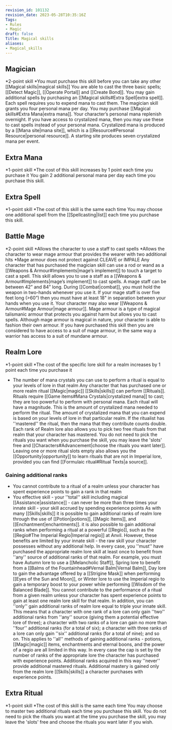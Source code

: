 ```yaml
---
revision_id: 101132
revision_date: 2023-05-28T10:35:16Z
Tags:
- Rules
- Magic
draft: false
Title: Magical skills
aliases:
- Magical_skills
---
```

## Magician
*2-point skill
*You must purchase this skill before you can take any other [[Magical skills|magical skills]]
You are able to cast the three basic spells; [[Detect Magic]], [[Operate Portal]] and [[Create Bond]]. You may gain additional spells by purchasing an [[Magical skills#Extra Spell|extra spell]].
Each spell requires you to expend mana to cast them. The magician skill grants you four personal mana per day. You may purchase [[Magical skills#Extra Mana|extra mana]]. Your character’s personal mana replenish overnight.
If you have access to crystalized mana, then you may use these to cast spells instead of your personal mana. Crystalized mana is produced by a [[Mana site|mana site]], which is a [[Resource#Personal Resource|personal resource]]. A starting site produces seven crystalized mana per event.
## Extra Mana
*1-point skill
*The cost of this skill increases by 1 point each time you purchase it
You gain 2 additional personal mana per day each time you purchase this skill.
## Extra Spell
*1-point skill
*The cost of this skill is the same each time
You may choose one additional spell from the [[Spellcasting|list]] each time you purchase this skill.
## Battle Mage
*2-point skill
*Allows the character to use a staff to cast spells
*Allows the character to wear mage armour that provides the wearer with two additional hits
*Mage armour does not protect against CLEAVE or IMPALE
Any character that has purchased the magician skill can use a rod or wand as a [[Weapons & Armour#Implements|mage’s implement]] to touch a target to cast a spell. This skill allows you to use a staff as a [[Weapons & Armour#Implements|mage’s implement]] to cast spells. A mage staff can be between 42” and 84” long. During [[Combat|combat]], you must hold the weapon in two-hands whenever you use it. If your mage staff is over five feet long (>60”) then you must have at least 18" in separation between your hands when you use it.
Your character may also wear [[Weapons & Armour#Mage Armour|mage armour]]. Mage armour is a type of magical talismanic armour that protects you against harm but allows you to cast spells. Although mage armour is magical in nature, your character is able to fashion their own armour. If you have purchased this skill then you are considered to have access to a suit of mage armour, in the same way a warrior has access to a suit of mundane armour.
## Realm Lore
*1-point skill
*The cost of the specific lore skill for a realm increases by 1 point each time you purchase it
* The number of mana crystals you can use to perform a ritual is equal to your levels of lore in that realm
Any character that has purchased one or more realm ritual [[Magic|magic]] [[Skills|skills]] can perform [[Rituals]]. Rituals require [[Game items#Mana Crystals|crystalized mana]] to cast; they are too powerful to perform with personal mana. 
Each ritual will have a magnitude. This is the amount of crystalized mana needed to perform the ritual. The amount of crystalized mana that you can expend is based on your levels of lore in that particular realm. If the ritualist has ''mastered'' the ritual, then the mana that they contribute counts double.
Each rank of Realm lore also allows you to pick two free rituals from that realm that your character has mastered. You do not need to pick the rituals you want when you purchase the skill, you may leave the 'slots' free and [[Characters#Advancement|choose the rituals you want later]]. Leaving one or more ritual slots empty also allows you the [[Opportunity|opportunity]] to learn rituals that are not in Imperial lore, provided you can find [[Formulaic ritual#Ritual Texts|a source]]. 
### Gaining additional ranks
* You cannot contribute to a ritual of a realm unless your character has spent experience points to gain a rank in that realm
* You effective skill - your ''total'' skill including magical [[Assistance|assistance]] - can never be more than three times your innate skill - your skill accrued by spending experience points
As with many [[Skills|skills]] it is possible to gain additional ranks of realm lore through the use of [[Potion|potions]], [[Magic Items]], and [[Enchantment|enchantments]]. it is also possible to gain additional ranks when performing a ritual at a powerful [[Regio]], such as the [[Regio#The Imperial Regio|Imperial regio]] at Anvil. However, these benefits are limited by your innate skill - the raw skill your character possesses without any additional help.
In every case, you ''must'' have purchased the appropriate realm lore skill at least once to benefit from ''any'' source of additional ranks of that realm. For example, you must have Autumn lore to use a [[Melancholic Staff]], Spring lore to benefit from a [[Balms of the Fountainhead#Vernal Balm|Vernal Balm]], Day lore to gain the advantage offered by a [[Strigine Mask]] when performing [[Eyes of the Sun and Moon]], or Winter lore to use the Imperial regio to gain a temporary boost to your power while performing [[Wisdom of the Balanced Blade]]. You cannot contribute to the performance of a ritual from a given realm unless your character has spent experience points to gain at least one realm lore skill for that realm.
In addition, you can ''only'' gain additional ranks of realm lore equal to triple your innate skill. This means that a character with one rank of a lore can only gain ''two'' additional ranks from ''any'' source (giving them a potential effective lore of three); a character with two ranks of a lore can gain no more than ''four'' additional ranks (for a total of six); a character with three ranks of a lore can only gain ''six'' additional ranks (for a total of nine); and so on. This applies to ''all'' methods of gaining additional ranks - potions, [[Magic|magic]] items, enchantments and eternal boons, and the power of a regio are all limited in this way. In every case the cap is set by the number of ranks of the appropriate lore the character has purchased with experience points.
Additional ranks acquired in this way ''never'' provide additional mastered rituals. Additional mastery is gained only from the realm lore [[Skills|skills]] a character purchases with experience points.
## Extra Ritual
*1-point skill
*The cost of this skill is the same each time
You may choose to master two additional rituals each time you purchase this skill. You do not need to pick the rituals you want at the time you purchase the skill, you may leave the 'slots' free and choose the rituals you want later if you wish.